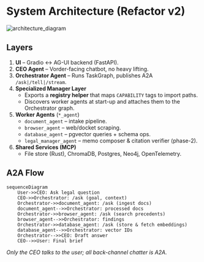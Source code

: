 # System Architecture (Refactor v2)

![architecture_diagram](assets/architecture_overview_refactor_v2.mermaid)

## Layers

1.  **UI** – Gradio ↔ AG-UI backend (FastAPI).
2.  **CEO Agent** – Vorder-facing chatbot, no heavy lifting.
3.  **Orchestrator Agent** – Runs TaskGraph, publishes A2A `/ask|/tell|/stream`.
4.  **Specialized Manager Layer**
    *   Exports a **registry helper** that maps `CAPABILITY` tags to import paths.
    *   Discovers worker agents at start-up and attaches them to the Orchestrator graph.
5.  **Worker Agents** (`*_agent`)
    *   `document_agent` – intake pipeline.
    *   `browser_agent` – web/docket scraping.
    *   `database_agent` – pgvector queries + schema ops.
    *   `legal_manager_agent` – memo composer & citation verifier (phase-2).
6.  **Shared Services (MCP)**
    *   File store (Rust), ChromaDB, Postgres, Neo4j, OpenTelemetry.

## A2A Flow

```mermaid
sequenceDiagram
    User->>CEO: Ask legal question
    CEO->>Orchestrator: /ask (goal, context)
    Orchestrator->>document_agent: /ask (ingest docs)
    document_agent-->>Orchestrator: processed docs
    Orchestrator->>browser_agent: /ask (search precedents)
    browser_agent-->>Orchestrator: findings
    Orchestrator->>database_agent: /ask (store & fetch embeddings)
    database_agent-->>Orchestrator: vector IDs
    Orchestrator-->>CEO: Draft answer
    CEO-->>User: Final brief
```

_Only the CEO talks to the user; all back-channel chatter is A2A._
